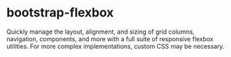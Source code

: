 # bootstrap-flexbox
Quickly manage the layout, alignment, and sizing of grid columns, navigation, components, and more with a full suite of responsive flexbox utilities. For more complex implementations, custom CSS may be necessary.
